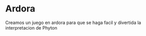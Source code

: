 # Ardora
Creamos un juego en ardora para que se haga facil y divertida la interpretacion de Phyton 
